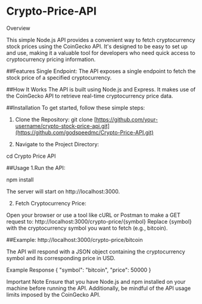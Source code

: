# Crypto-Price-API
Overview




This simple Node.js API provides a convenient way to fetch cryptocurrency stock prices using the CoinGecko API. It's designed to be easy to set up and use, making it a valuable tool for developers who need quick access to cryptocurrency pricing information.

##Features
Single Endpoint: The API exposes a single endpoint to fetch the stock price of a specified cryptocurrency.

##How It Works
The API is built using Node.js and Express. It makes use of the CoinGecko API to retrieve real-time cryptocurrency price data.

##Installation
To get started, follow these simple steps:

1. Clone the Repository:
git clone [https://github.com/your-username/crypto-stock-price-api.git](https://github.com/godspeedmc/Crypto-Price-API.git)

2. Navigate to the Project Directory:
   
cd Crypto Price API

##Usage
1.Run the API:

npm install

The server will start on http://localhost:3000.

2. Fetch Cryptocurrency Price:

Open your browser or use a tool like cURL or Postman to make a GET request to:
http://localhost:3000/crypto-price/{symbol}
Replace {symbol} with the cryptocurrency symbol you want to fetch (e.g., bitcoin).

##Example:
http://localhost:3000/crypto-price/bitcoin

The API will respond with a JSON object containing the cryptocurrency symbol and its corresponding price in USD.

Example Response
{
  "symbol": "bitcoin",
  "price": 50000
}


Important Note
Ensure that you have Node.js and npm installed on your machine before running the API. Additionally, be mindful of the API usage limits imposed by the CoinGecko API.


